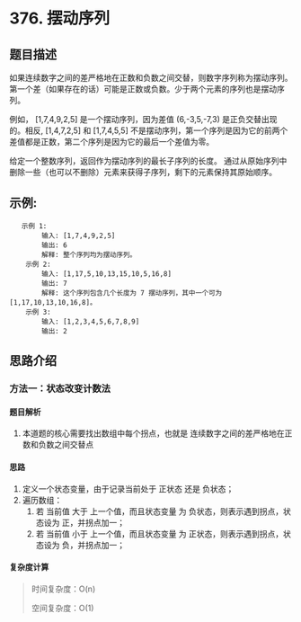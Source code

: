 # 376. 摆动序列

## 题目描述

如果连续数字之间的差严格地在正数和负数之间交替，则数字序列称为摆动序列。第一个差（如果存在的话）可能是正数或负数。少于两个元素的序列也是摆动序列。

例如， [1,7,4,9,2,5] 是一个摆动序列，因为差值 (6,-3,5,-7,3) 是正负交替出现的。相反, [1,4,7,2,5] 和 [1,7,4,5,5] 不是摆动序列，第一个序列是因为它的前两个差值都是正数，第二个序列是因为它的最后一个差值为零。

给定一个整数序列，返回作为摆动序列的最长子序列的长度。 通过从原始序列中删除一些（也可以不删除）元素来获得子序列，剩下的元素保持其原始顺序。


## 示例:
```
   示例 1:
        输入: [1,7,4,9,2,5]
        输出: 6 
        解释: 整个序列均为摆动序列。
    示例 2:
        输入: [1,17,5,10,13,15,10,5,16,8]
        输出: 7
        解释: 这个序列包含几个长度为 7 摆动序列，其中一个可为[1,17,10,13,10,16,8]。
    示例 3:
        输入: [1,2,3,4,5,6,7,8,9]
        输出: 2
```

## 思路介绍

### 方法一：状态改变计数法

#### 题目解析

1. 本道题的核心需要找出数组中每个拐点，也就是 连续数字之间的差严格地在正数和负数之间交替点

#### 思路

1. 定义一个状态变量，由于记录当前处于 正状态 还是 负状态；
2. 遍历数组：
   1. 若 当前值 大于 上一个值，而且状态变量 为 负状态，则表示遇到拐点，状态设为 正，并拐点加一；
   2. 若 当前值 小于 上一个值，而且状态变量 为 正状态，则表示遇到拐点，状态设为 负，并拐点加一；
   
#### 复杂度计算

> 时间复杂度：O(n)
>  
> 空间复杂度：O(1)

